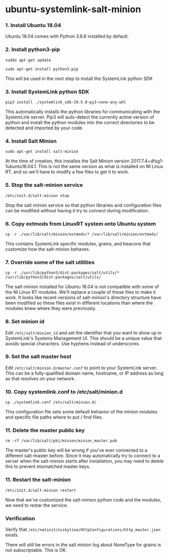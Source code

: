 # ubuntu-systemlink-salt-minion

### 1.  Install Ubuntu 18.04
Ubuntu 18.04 comes with Python 3.6.8 installed by default.
### 2.  Install python3-pip
```suddo apt-get update```

```sudo apt-get install python3-pip```

This will be used in the next step to install the SystemLink python SDK
### 3.  Install SystemLink python SDK
```pip3 install ./systemlink_sdk-19.5.0-py3-none-any.whl```

This automatically installs the python libraries for communicating with the SystemLink server.  Pip3 will auto-detect the currently active version of python and install the python modules into the correct directories to be detected and imported by your code.
### 4.  Install Salt Minion
```sudo apt-get install salt-minion```

At the time of creation, this installes the Salt Minion version 2017.7.4+dfsg1-1ubuntu18.04.1.  This is not the same version as what is installed on NI Linux RT, and so we'll have to modify a few files to get it to work.
### 5.  Stop the salt-minion service
```/etc/init.d/salt-minion stop```

Stop the salt minion service so that python libraries and configuration files can be modified without having it try to connect during modification.
### 6.  Copy extmods from LinuxRT system onto Ubuntu system
```cp -r ./var/lib/salt/minion/extmods/* /var/lib/salt/minion/extmods/```

This contains SystemLink specific modules, grains, and beacons that customize how the salt-minion behaves.
### 7.  Override some of the salt utilities
```cp -r ./usr/lib/python3/dist-packages/salt/utils/* /usr/lib/python3/dist-packages/salt/utils/```

The salt-minion installed for Ubuntu 18.04 is not compatible with some of the NI Linux RT modules.  We'll replace a couple of these files to make it work.  It looks like recent versions of salt-minion's directory structure have been modified so these files exist in different locations than where the modules knew where they were previously.
### 8.  Set minion id
Edit ```/etc/salt/minion_id``` and set the identifier that you want to show up in SystemLink's Systems Management UI.  This should be a unique value that avoids special characters.  Use hyphens instead of underscores.
### 9.  Set the salt master host
Edit ```/etc/salt/minion.d/master.conf``` to point to your SystemLink server.  This can be a fully-qualified domain name, hostname, or IP address as long as that resolves on your network.
### 10.  Copy systemlink.conf to /etc/salt/minion.d
```cp ./systemlink.conf /etc/salt/minion.d/```

This configuration file sets some default behavior of the minion modules and specific file paths where to put / find files.
### 11.  Delete the master public key
```rm -rf /var/lib/salt/pki/minion/minion_master.pub```

The master's public key will be wrong if you've ever connected to a different salt-master before.  Since it may automatically try to connect to a server when the salt-minion starts after installation, you may need to delete this to prevent mismatched master keys.
### 11.  Restart the salt-minion
```/etc/init.d/salt-minion restart```

Now that we've customized the salt-minion python code and the modules, we need to restar the service.

### Verification
Verify that ```/etc/natinst/niskyline/HttpConfigurations/http_master.json``` exists.

There will still be errors in the salt minion log about NoneType for grains is not subscriptable.  This is OK.

